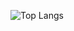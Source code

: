 ![Top Langs](https://github-readme-stats.vercel.app/api/top-langs/?username=Pedro-Britoo&layout=compact&langs_count=8&theme=tokyonight)
